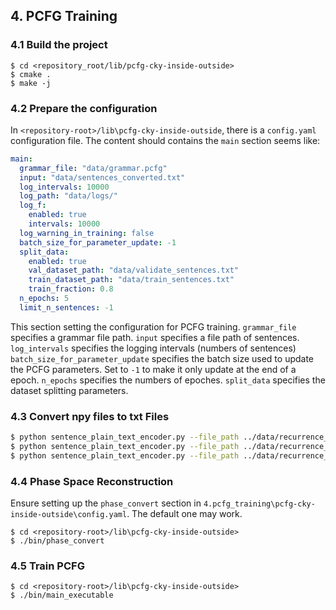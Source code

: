 ## 4. PCFG Training
### 4.1  Build the project
```
$ cd <repository_root/lib/pcfg-cky-inside-outside>
$ cmake .
$ make -j
```

### 4.2  Prepare the configuration
In `<repository-root>/lib\pcfg-cky-inside-outside`, there is a `config.yaml` configuration file.
The content should contains the `main` section seems like:

``` yaml
main:
  grammar_file: "data/grammar.pcfg"
  input: "data/sentences_converted.txt"
  log_intervals: 10000
  log_path: "data/logs/"
  log_f:
    enabled: true
    intervals: 10000
  log_warning_in_training: false
  batch_size_for_parameter_update: -1
  split_data:
    enabled: true
    val_dataset_path: "data/validate_sentences.txt" 
    train_dataset_path: "data/train_sentences.txt"
    train_fraction: 0.8
  n_epochs: 5
  limit_n_sentences: -1
```
This section setting the configuration for PCFG training.
`grammar_file` specifies a grammar file path.
`input` specifies a file path of sentences.
`log_intervals` specifies the logging intervals (numbers of sentences)
`batch_size_for_parameter_update` specifies the batch size used to update the PCFG parameters. Set to `-1` to make it only update at the end of a epoch. 
`n_epochs` specifies the numbers of epoches.
`split_data` specifies the dataset splitting  parameters.

### 4.3 Convert npy files to txt Files
``` bash
$ python sentence_plain_text_encoder.py --file_path ../data/recurrence_sentence/epileptic_eeg_dataset/seizure_integrated_all_d2_s4.npy --output_file_path ../data/recurrence_sentence/epileptic_eeg_dataset/seizure_integrated_all_d2_s4.txt
$ python sentence_plain_text_encoder.py --file_path ../data/recurrence_sentence/epileptic_eeg_dataset/normal_integrated_all_d2_s4.npy --output_file_path ../data/recurrence_sentence/epileptic_eeg_dataset/normal_integrated_all_d2_s4.txt
$ python sentence_plain_text_encoder.py --file_path ../data/recurrence_sentence/epileptic_eeg_dataset/pre-epileptic_integrated_all_d2_s4.npy --output_file_path ../data/recurrence_sentence/epileptic_eeg_dataset/pre-epileptic_integrated_all_d2_s4.txt
```

### 4.4 Phase Space Reconstruction
Ensure setting up the `phase_convert` section in `4.pcfg_training\pcfg-cky-inside-outside\config.yaml`. The default one may work.
```
$ cd <repository-root>/lib\pcfg-cky-inside-outside>
$ ./bin/phase_convert
```

### 4.5 Train PCFG
```
$ cd <repository-root>/lib\pcfg-cky-inside-outside>
$ ./bin/main_executable
```